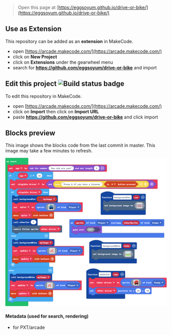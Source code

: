  


> Open this page at [https://eggsoyum.github.io/drive-or-bike/](https://eggsoyum.github.io/drive-or-bike/)

## Use as Extension

This repository can be added as an **extension** in MakeCode.

* open [https://arcade.makecode.com/](https://arcade.makecode.com/)
* click on **New Project**
* click on **Extensions** under the gearwheel menu
* search for **https://github.com/eggsoyum/drive-or-bike** and import

## Edit this project ![Build status badge](https://github.com/eggsoyum/drive-or-bike/workflows/MakeCode/badge.svg)

To edit this repository in MakeCode.

* open [https://arcade.makecode.com/](https://arcade.makecode.com/)
* click on **Import** then click on **Import URL**
* paste **https://github.com/eggsoyum/drive-or-bike** and click import

## Blocks preview

This image shows the blocks code from the last commit in master.
This image may take a few minutes to refresh.

![A rendered view of the blocks](https://github.com/eggsoyum/drive-or-bike/raw/master/.github/makecode/blocks.png)

#### Metadata (used for search, rendering)

* for PXT/arcade
<script src="https://makecode.com/gh-pages-embed.js"></script><script>makeCodeRender("{{ site.makecode.home_url }}", "{{ site.github.owner_name }}/{{ site.github.repository_name }}");</script>
